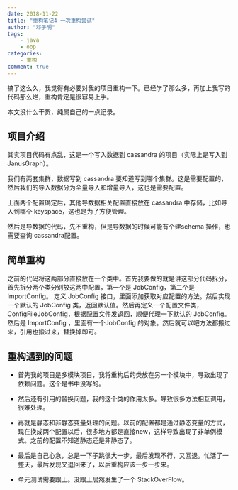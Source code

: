 ```yaml
---
date: 2018-11-22
title: "重构笔记4-一次重构尝试"
author: "邓子明"
tags:
    - java
    - oop
categories:
    - 重构
comment: true
---
```



搞了这么久，我觉得有必要对我的项目重构一下。已经学了那么多，再加上我写的代码那么烂，重构肯定是很容易上手。

本文没什么干货，纯属自己的一点记录。

## 项目介绍

其实项目代码有点乱，这是一个写入数据到 cassandra 的项目（实际上是写入到JanusGraph）。

我们有两套集群，数据写到 cassandra 要知道写到哪个集群。这是需要配置的，然后我们的导入数据分为全量导入和增量导入，这也是需要配置。

上面两个配置确定后，其他导数据相关配置直接放在 cassandra 中存储，比如导入到哪个 keyspace，这也是为了方便管理。

然后是导数据的代码，先不重构，但是导数据的时候可能有个建schema 操作，也需要查询 cassandra配置。

## 简单重构

之前的代码将这两部分直接放在一个类中。首先我要做的就是讲这部分代码拆分，首先拆分两个类分别放这两中配置，第一个是 JobConfig，第二个是 ImportConfig。
定义 JobConfig 接口，里面添加获取对应配置的方法。然后实现一个默认的 JobConfig 类，返回默认值。然后再定义一个配置文件类，ConfigFileJobConfig，根据配置文件发返回，顺便代理一下默认的 JobConfig。
然后是 ImportConfig ，里面有一个JobConfig 的对象。然后就可以吧方法都搬过来，引用也搬过来，替换掉即可。


## 重构遇到的问题

- 首先我的项目是多模块项目，我将重构后的类放在另一个模块中，导致出现了依赖问题。这个是书中没写的。

- 然后还有引用的替换问题，我的这个类的作用太多。导致很多方法相互调用，很难处理。

- 再就是静态和非静态变量处理的问题。以前的配置都是通过静态变量的方式，现在换成两个配置以后，很多地方都是直接new，这样导致出现了非单例模式。之前的配置不知道静态还是非静态了。

- 最后是自己心急，总是一下子跳很大一步，最后发现不行，又回退。忙活了一整天，最后发现又退回来了，以后重构应该一步一步来。

- 单元测试需要跟上。没跟上居然发生了一个 StackOverFlow。